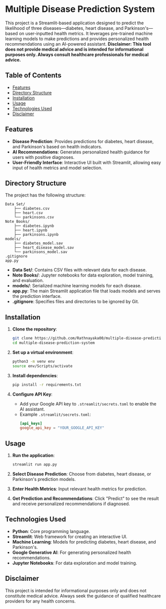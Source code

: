 # Multiple Disease Prediction System

This project is a Streamlit-based application designed to predict the likelihood of three diseases—diabetes, heart disease, and Parkinson's—based on user-inputted health metrics. It leverages pre-trained machine learning models to make predictions and provides personalized health recommendations using an AI-powered assistant. **Disclaimer: This tool does not provide medical advice and is intended for informational purposes only. Always consult healthcare professionals for medical advice.**

## Table of Contents
- [Features](#features)
- [Directory Structure](#directory-structure)
- [Installation](#installation)
- [Usage](#usage)
- [Technologies Used](#technologies-used)
- [Disclaimer](#disclaimer)

## Features
- **Disease Prediction**: Provides predictions for diabetes, heart disease, and Parkinson's based on health indicators.
- **AI Recommendations**: Generates personalized health guidance for users with positive diagnoses.
- **User-Friendly Interface**: Interactive UI built with Streamlit, allowing easy input of health metrics and model selection.

## Directory Structure
The project has the following structure:
```plaintext
Data Set/
    ├── diabetes.csv
    ├── heart.csv
    └── parkinsons.csv
Note Books/
    ├── diabetes.ipynb
    ├── heart.ipynb
    ├── parkinsons.ipynb
models/
    ├── diabetes_model.sav
    ├── heart_disease_model.sav
    └── parkinsons_model.sav
.gitignore
app.py
```

- **Data Set/**: Contains CSV files with relevant data for each disease.
- **Note Books/**: Jupyter notebooks for data exploration, model training, and evaluation.
- **models/**: Serialized machine learning models for each disease.
- **app.py**: The main Streamlit application file that loads models and serves the prediction interface.
- **.gitignore**: Specifies files and directories to be ignored by Git.

## Installation

1. **Clone the repository**:
   ```bash
   git clone https://github.com/Rathnayaka00/multiple-disease-prediction-system.git
   cd multiple-disease-prediction-system
   ```

2. **Set up a virtual environment**:
   ```bash
   python3 -m venv env
   source env/Scripts/activate
   ```

3. **Install dependencies**:
   ```bash
   pip install -r requirements.txt
   ```

4. **Configure API Key**:
   - Add your Google API key to `.streamlit/secrets.toml` to enable the AI assistant.
   - Example `.streamlit/secrets.toml`:
     ```toml
     [api_keys]
     google_api_key = "YOUR_GOOGLE_API_KEY"
     ```

## Usage

1. **Run the application**:
   ```bash
   streamlit run app.py
   ```

2. **Select Disease Prediction**: Choose from diabetes, heart disease, or Parkinson's prediction models.

3. **Enter Health Metrics**: Input relevant health metrics for prediction.

4. **Get Prediction and Recommendations**: Click "Predict" to see the result and receive personalized recommendations if diagnosed.

## Technologies Used
- **Python**: Core programming language.
- **Streamlit**: Web framework for creating an interactive UI.
- **Machine Learning**: Models for predicting diabetes, heart disease, and Parkinson's.
- **Google Generative AI**: For generating personalized health recommendations.
- **Jupyter Notebooks**: For data exploration and model training.

## Disclaimer
This project is intended for informational purposes only and does not constitute medical advice. Always seek the guidance of qualified healthcare providers for any health concerns.


